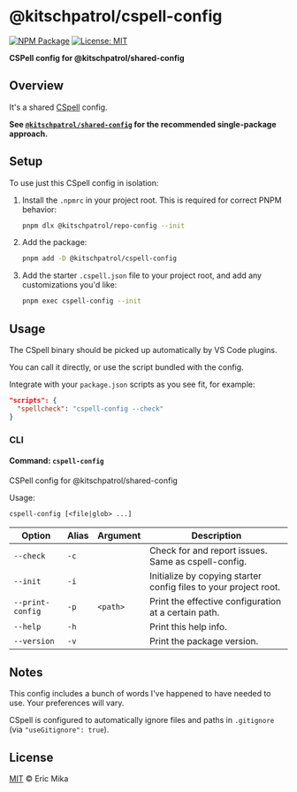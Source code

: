 <!--+ Warning: Content in HTML comment blocks generated by mdat on 2024-02-20 +-->

<!-- header -->

# @kitschpatrol/cspell-config

[![NPM Package](https://img.shields.io/npm/v/@kitschpatrol/cspell-config.svg)](https://npmjs.com/package/@kitschpatrol/cspell-config)
[![License: MIT](https://img.shields.io/badge/License-MIT-yellow.svg)](https://opensource.org/licenses/MIT)

**CSPell config for @kitschpatrol/shared-config**

<!-- /header -->

## Overview

It's a shared [CSpell](https://cspell.org) config.

**See [`@kitschpatrol/shared-config`](https://www.npmjs.com/package/@kitschpatrol/shared-config) for the recommended single-package approach.**

## Setup

To use just this CSpell config in isolation:

1. Install the `.npmrc` in your project root. This is required for correct PNPM behavior:

   ```sh
   pnpm dlx @kitschpatrol/repo-config --init
   ```

2. Add the package:

   ```sh
   pnpm add -D @kitschpatrol/cspell-config
   ```

3. Add the starter `.cspell.json` file to your project root, and add any customizations you'd like:

   ```sh
   pnpm exec cspell-config --init
   ```

## Usage

The CSpell binary should be picked up automatically by VS Code plugins.

You can call it directly, or use the script bundled with the config.

Integrate with your `package.json` scripts as you see fit, for example:

```json
"scripts": {
  "spellcheck": "cspell-config --check"
}
```

### CLI

<!-- cli-help -->

#### Command: `cspell-config`

CSPell config for @kitschpatrol/shared-config

Usage:

```txt
cspell-config [<file|glob> ...]
```

| Option           | Alias | Argument | Description                                                      |
| ---------------- | ----- | -------- | ---------------------------------------------------------------- |
| `--check`        | `-c`  |          | Check for and report issues. Same as cspell-config.              |
| `--init`         | `-i`  |          | Initialize by copying starter config files to your project root. |
| `--print-config` | `-p`  | `<path>` | Print the effective configuration at a certain path.             |
| `--help`         | `-h`  |          | Print this help info.                                            |
| `--version`      | `-v`  |          | Print the package version.                                       |

<!-- /cli-help -->

## Notes

This config includes a bunch of words I've happened to have needed to use. Your preferences will vary.

CSpell is configured to automatically ignore files and paths in `.gitignore` (via `"useGitignore": true`).

<!-- license -->

## License

[MIT](license.txt) © Eric Mika

<!-- /license -->
